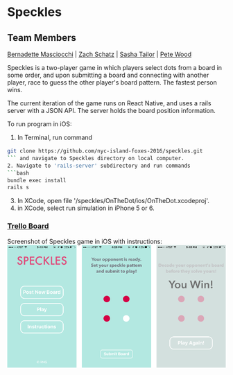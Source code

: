 # Speckles

## Team Members
<a href="https://github.com/bbfrancis">Bernadette Masciocchi</a> | <a href="https://github.com/zlschatz">Zach Schatz</a> | <a href="https://github.com/SashaTlr">Sasha Tailor</a> | <a href="http://github.com/roytuesday">Pete Wood</a>

Speckles is a two-player game in which players select dots from a board in some order, and upon submitting a board and connecting with another player, race to guess the other player's board pattern. The fastest person wins. 

The current iteration of the game runs on React Native, and uses a rails server with a JSON API. The server holds the board position information.

To run program in iOS:
1. In Terminal, run command 
  ```bash 
  git clone https://github.com/nyc-island-foxes-2016/speckles.git
  ``` and navigate to Speckles directory on local computer.
2. Navigate to 'rails-server' subdirectory and run commands
  ```bash 
  bundle exec install
  rails s
  ```
3. In XCode, open file '/speckles/OnTheDot/ios/OnTheDot.xcodeproj'.
4. in XCode, select run simulation in iPhone 5 or 6.

### <a href="https://trello.com/b/QN4KzHG3/icebreaker">Trello Board</a>

Screenshot of Speckles game in iOS with instructions:
![Speckles Screenshio](/OnTheDot/imgs/IMG_5943.PNG)
